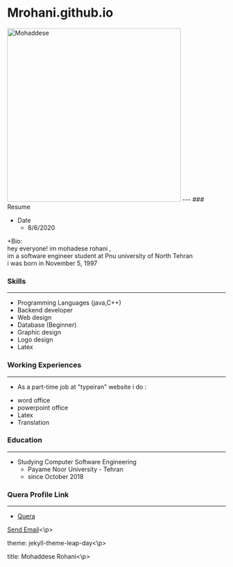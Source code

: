 # Mrohani.github.io
<html>
<body>
<img src="http://s10.picofile.com/file/8406531992/photo_2020_08_23_15_38_36.jpg" alt="Mohaddese" width="400" height="400">
</body>
</html>
---
### Resume

+ Date
  - 8/6/2020
<html>
<body>
<p> +Bio:
<br>hey everyone! im mohadese rohani ,
<br>im a software engineer student at Pnu university of North Tehran
<br>i was born in  November 5, 1997</p>
</body>
</html>


### Skills

---

+ Programming Languages (java,C++)
+ Backend developer
+ Web design
+ Database (Beginner)
+ Graphic design
+ Logo design
+ Latex

### Working Experiences

---

+ As a part-time job at "typeiran" website i do :
- word office
- powerpoint office
- Latex
- Translation
  
### Education

---
 
+ Studying Computer Software Engineering
  - Payame Noor University - Tehran
  - since October 2018 
  
### Quera Profile Link

---

+ <a href = "mailto: https://quera.ir/profile/almas_15r">Quera</a>
<html>
<body>
<p><a href = "mailto: almas_15r@yahoo.com">Send Email</a><\p>  
</body>
</html>


<p>theme: jekyll-theme-leap-day<\p>
<p>title: Mohaddese Rohani<\p>

